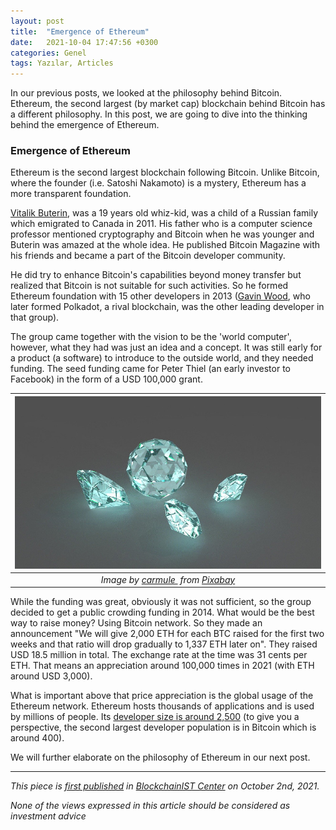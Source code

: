 ```yaml
---
layout: post
title:  "Emergence of Ethereum"
date:   2021-10-04 17:47:56 +0300
categories: Genel
tags: Yazılar, Articles
---
```


In our previous posts, we looked at the philosophy behind Bitcoin. Ethereum, the second largest (by market cap) blockchain behind Bitcoin has a different philosophy. In this post, we are going to dive into the thinking behind the emergence of Ethereum. 

### Emergence of Ethereum

Ethereum is the second largest blockchain following Bitcoin. Unlike Bitcoin, where the founder (i.e. Satoshi Nakamoto) is a mystery, Ethereum has a more transparent foundation. 

[Vitalik Buterin](https://en.wikipedia.org/wiki/Vitalik_Buterin), was a 19 years old whiz-kid, was a child of a Russian family which emigrated to Canada in 2011. His father who is a computer science professor mentioned cryptography and Bitcoin when he was younger and Buterin was amazed at the whole idea. He published Bitcoin Magazine with his friends and became a part of the Bitcoin developer community. 

He did try to enhance Bitcoin's capabilities beyond money transfer but realized that Bitcoin is not suitable for such activities.  So he formed Ethereum foundation with 15 other developers in 2013 ([Gavin Wood](https://en.wikipedia.org/wiki/Gavin_Wood), who later formed Polkadot, a rival blockchain, was the other leading developer in that group).

The group came together with the vision to be the 'world computer', however, what they had was just an idea and a concept. It was still early for a product (a software) to introduce to the outside world, and they needed funding. The seed funding came for Peter Thiel (an early investor to Facebook) in the form of a USD 100,000 grant. 

| ![diamonds](/assets/diamonds-2142417_800.jpg)|
|:--:| 
| *Image by [carmule ](https://pixabay.com/users/carmule-587771/) from [Pixabay](https://pixabay.com/)*|

While the funding was great, obviously it was not sufficient, so the group decided to get a public crowding funding in 2014. What would be the best way to raise money? Using Bitcoin network. So they made an announcement "We will give 2,000 ETH for each BTC raised for the first two weeks and that ratio will drop gradually to 1,337 ETH later on". They raised USD 18.5 million in total. The exchange rate at the time was 31 cents per ETH. That means an appreciation around 100,000 times in 2021 (with ETH around USD 3,000). 

What is important above that price appreciation is the global usage of the Ethereum network. Ethereum hosts thousands of applications and is used by millions of people. Its [developer size is around 2,500](https://medium.com/electric-capital/electric-capital-developer-report-2020-9417165c6444) (to give you a perspective, the second largest developer population is in Bitcoin which is around 400). 

We will further elaborate on the philosophy of Ethereum in our next post. 

---
*This piece is [first published](https://medium.com/bcistcenter/emergence-of-ethereum-cba1e458c0b8) in [BlockchainIST Center](https://medium.com/blockchainist-center) on October 2nd, 2021.*

*None of the views expressed in this article should be considered as investment advice*
